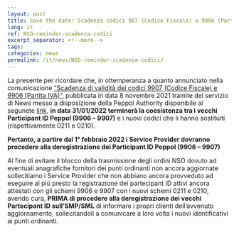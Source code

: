 ```yaml
---
layout: post
title: Save the date: Scadenza codici 907 (Codice Fiscale) e 9906 (Partita IVA)
lang: it
ref: NSO-reminder-scadenza-codici
excerpt_separator: <!--more-->
tags:
categories: news
permalink: /it/news/NSO-reminder-scadenza-codici/
---
```


La presente per ricordare che, in ottemperanza a quanto annunciato nella comunicazione [“Scadenza di validità dei codici 9907 (Codice Fiscale) e 9906 (Partita IVA)”](https://peppol.agid.gov.it/it/news/scadenza-validita-codici/), pubblicata in data 8 novembre 2021 tramite del servizio di News messo a disposizione della Peppol Authority disponibile al segunete [link](https://peppol.agid.gov.it/it/news/), **in data 31/01/2022 terminerà la coesistenza tra i vecchi Participant ID Peppol (9906 – 9907)** e i nuovi codici che li hanno sostituiti (rispettivamente 0211 e 0210).
<!--more-->
**Pertanto, a partire dal 1° febbraio 2022 i Service Provider dovranno procedere alla deregistrazione dei Participant ID Peppol (9906 – 9907)**

Al fine di evitare il blocco della trasmissione degli ordini NSO dovuto ad eventuali anagrafiche fornitori dei punti ordinanti non ancora aggiornate sollecitiamo i Service Provider che non abbiano ancora provveduto ad eseguire al più presto la registrazione dei partecipant ID attivi ancora attestati con gli schemi 9906 e 9907 con i nuovi schemi 0211 e 0210, avendo cura, **PRIMA di procedere alla deregistrazione dei vecchi Partecipant ID sull’SMP/SML** di informare i propri clienti dell’avvenuto aggiornamento, sollecitandoli a comunicare a loro volta i nuovi identificativi ai punti ordinanti.
